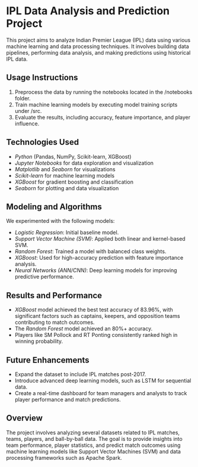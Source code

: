 # IPL Data Analysis and Prediction Project

This project aims to analyze Indian Premier League (IPL) data using various machine learning and data processing techniques. It involves building data pipelines, performing data analysis, and making predictions using historical IPL data.


## Usage Instructions

1. Preprocess the data by running the notebooks located in the /notebooks folder.
2. Train machine learning models by executing model training scripts under /src.
3. Evaluate the results, including accuracy, feature importance, and player influence.

## Technologies Used

- *Python* (Pandas, NumPy, Scikit-learn, XGBoost)
- *Jupyter Notebooks* for data exploration and visualization
- *Matplotlib* and *Seaborn* for visualizations
- *Scikit-learn* for machine learning models
- *XGBoost* for gradient boosting and classification
- *Seaborn* for plotting and data visualization

## Modeling and Algorithms

We experimented with the following models:

- *Logistic Regression*: Initial baseline model.
- *Support Vector Machine (SVM)*: Applied both linear and kernel-based SVM.
- *Random Forest*: Trained a model with balanced class weights.
- *XGBoost*: Used for high-accuracy prediction with feature importance analysis.
- *Neural Networks (ANN/CNN)*: Deep learning models for improving predictive performance.

## Results and Performance

- *XGBoost* model achieved the best test accuracy of 83.96%, with significant factors such as captains, keepers, and opposition teams contributing to match outcomes.
- The *Random Forest* model achieved an 80%+ accuracy.
- Players like SM Pollock and RT Ponting consistently ranked high in winning probability.

## Future Enhancements

- Expand the dataset to include IPL matches post-2017.
- Introduce advanced deep learning models, such as LSTM for sequential data.
- Create a real-time dashboard for team managers and analysts to track player performance and match predictions.



## Overview

The project involves analyzing several datasets related to IPL matches, teams, players, and ball-by-ball data. The goal is to provide insights into team performance, player statistics, and predict match outcomes using machine learning models like Support Vector Machines (SVM) and data processing frameworks such as Apache Spark.



